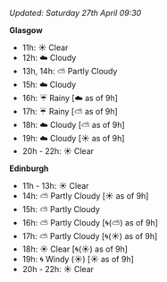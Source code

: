 *Updated: Saturday 27th April 09:30*

**Glasgow**

* 11h: :sunny: Clear
* 12h: :cloud: Cloudy
* 13h, 14h: :partly_sunny: Partly Cloudy
* 15h: :cloud: Cloudy
* 16h: :umbrella: Rainy [:cloud: as of 9h]
* 17h: :umbrella: Rainy [:partly_sunny: as of 9h]
* 18h: :cloud: Cloudy [:partly_sunny: as of 9h]
* 19h: :cloud: Cloudy [:sunny: as of 9h]
* 20h - 22h: :sunny: Clear

**Edinburgh**

* 11h - 13h: :sunny: Clear
* 14h: :partly_sunny: Partly Cloudy [:sunny: as of 9h]
* 15h: :partly_sunny: Partly Cloudy
* 16h: :partly_sunny: Partly Cloudy [:cyclone:(:partly_sunny:) as of 9h]
* 17h: :partly_sunny: Partly Cloudy [:cyclone:(:sunny:) as of 9h]
* 18h: :sunny: Clear [:cyclone:(:sunny:) as of 9h]
* 19h: :cyclone: Windy (:sunny:) [:sunny: as of 9h]
* 20h - 22h: :sunny: Clear
